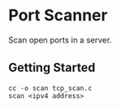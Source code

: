 # Port Scanner

Scan open ports in a server.

## Getting Started

```shell
cc -o scan tcp_scan.c
scan <ipv4 address>
```
